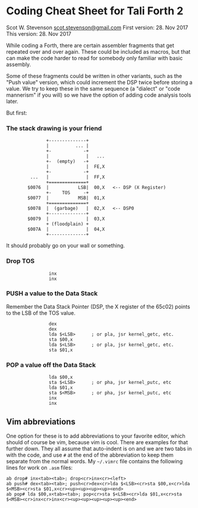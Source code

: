 # Coding Cheat Sheet for Tali Forth 2
Scot W. Stevenson <scot.stevenson@gmail.com>
First version: 28. Nov 2017
This version: 28. Nov 2017

While coding a Forth, there are certain assembler fragments that
get repeated over and over again. These could be included as
macros, but that can make the code harder to read for somebody
only familiar with basic assembly.

Some of these fragments could be written in other variants, such as
the "Push value" version, which could increment the DSP twice before
storing a value. We try to keep these in the same sequence (a "dialect"
or "code mannerism" if you will) so we have the option of adding code
analysis tools later.

But first:

### The stack drawing is your friend
```
               +--------------+
               |          ... |
               +-            -+
               |              |   ...
               +-  (empty)   -+
               |              |  FE,X
               +-            -+
         ...   |              |  FF,X
               +==============+
        $0076  |           LSB|  00,X   <-- DSP (X Register)
               +-    TOS     -+
        $0077  |           MSB|  01,X
               +==============+
        $0078  |  (garbage)   |  02,X   <-- DSP0
               +--------------+
        $0079  |              |  03,X
               + (floodplain) +
        $007A  |              |  04,X
               +--------------+

```
It should probably go on your wall or something.

### Drop TOS
```
                inx
                inx
```


### PUSH a value to the Data Stack

Remember the Data Stack Pointer (DSP, the X register of the 65c02)
points to the LSB of the TOS value.
```
                dex
                dex
                lda $<LSB>      ; or pla, jsr kernel_getc, etc.
                sta $00,x
                lda $<LSB>      ; or pla, jsr kernel_getc, etc.
                sta $01,x

```

### POP a value off the Data Stack
```
                lda $00,x
                sta $<LSB>      ; or pha, jsr kernel_putc, etc
                lda $01,x
                sta $<MSB>      ; or pha, jsr kernel_putc, etc
                inx
                inx
```

## Vim abbreviations

One option for these is to add abbreviations to your favorite editor, which
should of course be vim, because vim is cool. There are examples for
that further down. They all assume that auto-indent is on and we are
two tabs in with the code, and use `#` at the end of the abbreviation
to keep them separate from the normal words. My `~/.vimrc` file contains
the following lines for work on `.asm` files:

```
ab drop# inx<tab><tab>; drop<cr>inx<cr><left>
ab push# dex<tab><tab>; push<cr>dex<cr>lda $<LSB><cr>sta $00,x<cr>lda $<MSB><cr>sta $01,x<cr><up><up><up><up><end>
ab pop# lda $00,x<tab><tab>; pop<cr>sta $<LSB><cr>lda $01,x<cr>sta $<MSB><cr>inx<cr>inx<cr><up><up><up><up><up><end>
```

